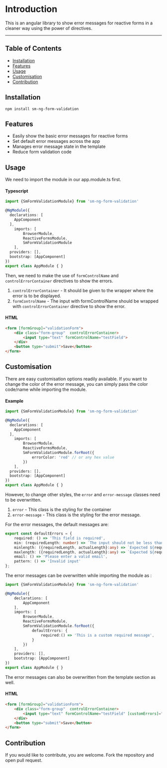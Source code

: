 # Introduction

This is an angular library to show error messages for  reactive forms in a cleaner way using the power of directives.

--- ---



## Table of Contents

- [Installation](#installation)
- [Features](#features)
- [Usage](#usage)
- [Customisation](#customisation)
- [Contribution](#contribution)


## Installation

`npm install sm-ng-form-validation`

## Features

- Easily show the basic error messages for reactive forms
- Set default error messages across the app
- Manages error message state in the template
- Reduce form validation code


## Usage

We need to import the module  in our app.module.ts first.

#### Typescript

```ts
import {SmFormValidationModule} from 'sm-ng-form-validation'

@NgModule({
  declarations: [
    AppComponent
  ],
    imports: [
        BrowserModule,
        ReactiveFormsModule,
        SmFormValidationModule
    ],
  providers: [],
  bootstrap: [AppComponent]
})
export class AppModule { }
```

Then, we need to make the use of `formControlName`  and  `controlErrorContainer`  directives
to show the errors. <br/>
1. `controlErrorContainer`  - It should be given to the wrapper where the error is to be displayed.
2. `formControlName` - The input with formControlName should be wrapped with `controlErrorContainer` directive to show the error.

#### HTML

```html
<form [formGroup]="validationForm">
    <div class="form-group"  controlErrorContainer>
        <input type="text" formControlName="testField">
    </div>
    <button type="submit">Save</button>
</form>
```

## Customisation

There are easy customisation options readily available. If you want to change the color of 
the error message, you can simply pass the color code/name while importing the module.

####  Example

```ts
import {SmFormValidationModule} from 'sm-ng-form-validation'

@NgModule({
  declarations: [
    AppComponent
  ],
    imports: [
        BrowserModule,
        ReactiveFormsModule,
        SmFormValidationModule.forRoot({
            errorColor: 'red' // or any hex value
        })
    ],
  providers: [],
  bootstrap: [AppComponent]
})
export class AppModule { }
```

However, to change other styles, the  `error` and `error-message` classes need to be overwritten.
1. `error`  -   This class is the styling for the container 
2. `error-message` - This class is the styling for the error message.

For the error messages, the  default messages are: 

```ts
export const defaultErrors = {
    required: () => 'This field is required',
    min: (requiredLength: number) => `The input should not be less than ${requiredLength}`,
    minlength: ({requiredLength, actualLength}:any) => `Expected ${requiredLength} but got ${actualLength}`,
    maxlength: ({requiredLength, actualLength}:any) => `Expected ${requiredLength} but got ${actualLength}`,
    email: () => 'Please enter a valid email',
    pattern: () => 'Invalid input'
};
```

The error messages can be overwritten while importing the module as :

```ts
import {SmFormValidationModule} from 'sm-ng-form-validation'

@NgModule({
    declarations: [
        AppComponent
    ],
    imports: [
        BrowserModule,
        ReactiveFormsModule,
        SmFormValidationModule.forRoot({
            defaultErrors: {
                required:() => 'This is a custom required message',
            }
        })
    ],
    providers: [],
    bootstrap: [AppComponent]
})
export class AppModule { }
```

The error messages can also be overwritten from the  template section as well.

#### HTML

```html
<form [formGroup]="validationForm">
    <div class="form-group"  controlErrorContainer>
        <input type="text" formControlName="testField" [customErrors]="{required:  'This is a custom message'}">
    </div>
    <button type="submit">Save</button>
</form>
```

## Contribution

If you  would like to contribute, you are welcome. Fork the repository  and open pull request.



